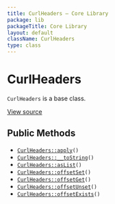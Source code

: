 ```yaml
---
title: CurlHeaders — Core Library
package: lib
packageTitle: Core Library
layout: default
className: CurlHeaders
type: class
---
```


# CurlHeaders

<code>CurlHeaders</code> is a base class.

<a href="https://github.com/eregansu/lib/blob/master/curl.php">View source</a>

## Public Methods

* <code><a href="CurlHeaders%3A%3Aapply">CurlHeaders::apply</a>()</code>
* <code><a href="CurlHeaders%3A%3A__toString">CurlHeaders::__toString</a>()</code>
* <code><a href="CurlHeaders%3A%3AasList">CurlHeaders::asList</a>()</code>
* <code><a href="CurlHeaders%3A%3AoffsetSet">CurlHeaders::offsetSet</a>()</code>
* <code><a href="CurlHeaders%3A%3AoffsetGet">CurlHeaders::offsetGet</a>()</code>
* <code><a href="CurlHeaders%3A%3AoffsetUnset">CurlHeaders::offsetUnset</a>()</code>
* <code><a href="CurlHeaders%3A%3AoffsetExists">CurlHeaders::offsetExists</a>()</code>

